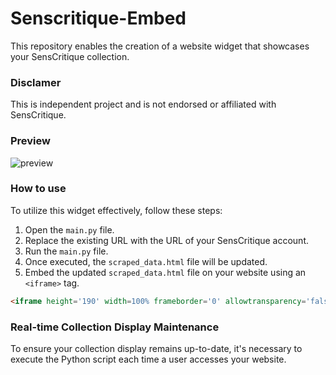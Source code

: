 # Senscritique-Embed
This repository enables the creation of a website widget that showcases your SensCritique collection.

### Disclamer 
This is independent project and is not endorsed or affiliated with SensCritique.

### Preview
![preview](https://github.com/SkowKyubu/Senscritique-Embed/assets/120100522/d5a8f6fd-2856-45d2-9498-cb905b612848)

### How to use
To utilize this widget effectively, follow these steps:

1. Open the `main.py` file.
2. Replace the existing URL with the URL of your SensCritique account.
3. Run the `main.py` file.
4. Once executed, the `scraped_data.html` file will be updated.
5. Embed the updated `scraped_data.html` file on your website using an `<iframe>` tag.

```HTML
<iframe height='190' width=100% frameborder='0' allowtransparency='false' scrolling='no' src='SC_widget/scraped_data.html'></iframe>
```

### Real-time Collection Display Maintenance 
To ensure your collection display remains up-to-date, it's necessary to execute the Python script each time a user accesses your website.
